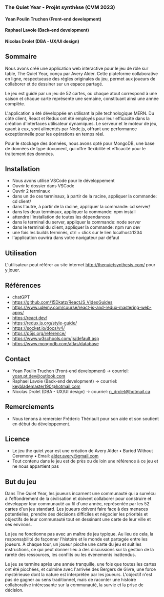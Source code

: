 ### The Quiet Year - Projèt synthèse (CVM 2023)

#### Yoan Poulin Truchon (Front-end development)
#### Raphael Lavoie (Back-end development)
#### Nicolas Drolet (DBA - UX/UI design)

## Sommaire

Nous avons créé une application web interactive pour le jeu de rôle sur table, The Quiet Year, conçu par Avery Alder. Cette plateforme collaborative en ligne, respectueuse des règles originales du jeu, permet aux joueurs de collaborer et de dessiner sur un espace partagé.

Le jeu est guidé par un jeu de 52 cartes, où chaque atout correspond à une saison et chaque carte représente une semaine, constituant ainsi une année complète.

L'application a été développée en utilisant la pile technologique MERN. Du côté client, React et Redux ont été employés pour leur efficacité dans la création d'interfaces utilisateur dynamiques. Le serveur et le moteur de jeu, quant à eux, sont alimentés par Node.js, offrant une performance exceptionnelle pour les opérations en temps réel.

Pour le stockage des données, nous avons opté pour MongoDB, une base de données de type document, qui offre flexibilité et efficacité pour le traitement des données.

## Installation
- Nous avons utilisé VSCode pour le développement
- Ouvrir le dossier dans VSCode
- Ouvrir 2 terminaux
- dans un de ces terminaux, à partir de la racine, appliquer la commande: cd client/
- dans l'autre, à partir de la racine, appliquer la commande: cd server/
- dans les deux terminaux, appliquer la commande: npm install
- attendre l'installation de toutes les dépendances
- dans le terminal du server, appliquer la commande: node server
- dans le terminal du client, appliquer la commande: npm run dev
- une fois les builds terminés, ctrl + click sur le lien localhost:1234
- l'application ouvrira dans votre navigateur par défaut

## Utilisation
L'utilisateur peut référer au site internet http://thequietsynthesis.com/ pour y jouer.

## Références
- chatGPT
- https://github.com/15Dkatz/ReactJS_VideoGuides
- https://www.udemy.com/course/react-js-and-redux-mastering-web-apps/
- https://react.dev/
- https://redux.js.org/style-guide/
- https://socket.io/docs/v4/
- https://p5js.org/reference/
- https://www.w3schools.com/js/default.asp
- https://www.mongodb.com/atlas/database

## Contact
- Yoan Poulin Truchon (Front-end development) -> courriel: yoan.pt.dev@outlook.com
- Raphael Lavoie (Back-end development) -> courriel: keyblademaster190@hotmail.com
- Nicolas Drolet (DBA - UX/UI design) -> courriel: n_drolet@hotmail.ca

## Remerciements
- Nous tenons à remercier Fréderic Thériault pour son aide et son soutient en début du développement.

## Licence
- Le jeu the quiet year est une création de  Avery Alder • Buried Without Ceremony  •  Email: alder.avery@gmail.com
- Tout contenu dans le jeu est de près ou de loin une référence à ce jeu et ne nous appartient pas

## But du jeu
Dans The Quiet Year, les joueurs incarnent une communauté qui a survécu à l'effondrement de la civilisation et doivent collaborer pour construire et développer leur communauté au fil d'une année, représentée par les 52 cartes d'un jeu standard. Les joueurs doivent faire face à des menaces potentielles, prendre des décisions difficiles et négocier les priorités et objectifs de leur communauté tout en dessinant une carte de leur ville et ses environs.

Le jeu ne fonctionne pas avec un maître de jeu typique. Au lieu de cela, la responsabilité de façonner l'histoire et le monde est partagée entre les joueurs. À chaque tour, un joueur pioche une carte du jeu et suit les instructions, ce qui peut donner lieu à des discussions sur la gestion de la rareté des ressources, les conflits ou les événements inattendus.

Le jeu se termine après une année tranquille, une fois que toutes les cartes ont été piochées, et culmine avec l'arrivée des Bergers de Givre, une force mystérieuse dont la nature est interprétée par les joueurs. L'objectif n'est pas de gagner au sens traditionnel, mais de raconter une histoire collaborative intéressante sur la communauté, la survie et la prise de décision.
